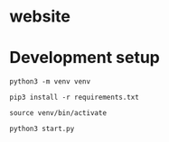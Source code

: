 # website

# Development setup
`python3 -m venv venv`

`pip3 install -r requirements.txt`

`source venv/bin/activate`

`python3 start.py`
